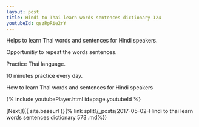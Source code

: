 ```yaml
---
layout: post
title: Hindi to Thai learn words sentences dictionary 124 
youtubeId: gszRpRie2rY
---
```

 
 
Helps to learn Thai words and sentences for Hindi speakers.

Opportunitiy to repeat the words sentences. 

Practice Thai language. 
 
10 minutes practice every day. 
 
How to learn Thai words and sentences for Hindi speakers 
 
{% include youtubePlayer.html id=page.youtubeId %}
 
 
[Next]({{ site.baseurl }}{% link  split1/_posts/2017-05-02-Hindi to thai learn words sentences dictionary 573 .md%})
 
